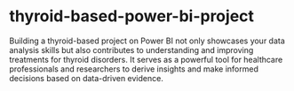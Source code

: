 # thyroid-based-power-bi-project
Building a thyroid-based project on Power BI not only showcases your data analysis skills but also contributes to understanding and improving treatments for thyroid disorders. It serves as a powerful tool for healthcare professionals and researchers to derive insights and make informed decisions based on data-driven evidence.
